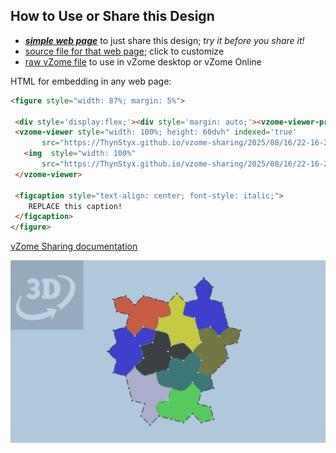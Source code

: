 
## How to Use or Share this Design

 - [***simple web page***](<https://ThynStyx.github.io/vzome-sharing/2025/08/16/22-16-29-WIPA--RF-Super-supercluster-Tile-1-1/>) to just share this design; *try it before you share it!*
 - [source file for that web page](<https://github.com/ThynStyx/vzome-sharing/edit/main/2025/08/16/22-16-29-WIPA--RF-Super-supercluster-Tile-1-1/index.md>); click to customize
 - [raw vZome file](<https://raw.githubusercontent.com/ThynStyx/vzome-sharing/main/2025/08/16/22-16-29-WIPA--RF-Super-supercluster-Tile-1-1/WIPA--RF-Super-supercluster-Tile-1-1.vZome>) to use in vZome desktop or vZome Online
 
 HTML for embedding in any web page:
 ```html
<figure style="width: 87%; margin: 5%">
  
  <div style='display:flex;'><div style='margin: auto;'><vzome-viewer-previous load-camera='true' label='prev step'></vzome-viewer-previous><vzome-viewer-next load-camera='true' label='next step'></vzome-viewer-next></div></div>
  <vzome-viewer style="width: 100%; height: 60dvh" indexed='true'
        src="https://ThynStyx.github.io/vzome-sharing/2025/08/16/22-16-29-WIPA--RF-Super-supercluster-Tile-1-1/WIPA--RF-Super-supercluster-Tile-1-1.vZome" >
    <img  style="width: 100%"
        src="https://ThynStyx.github.io/vzome-sharing/2025/08/16/22-16-29-WIPA--RF-Super-supercluster-Tile-1-1/WIPA--RF-Super-supercluster-Tile-1-1.png" >
  </vzome-viewer>

  <figcaption style="text-align: center; font-style: italic;">
     REPLACE this caption!
  </figcaption>
</figure>

 ```

[vZome Sharing documentation](https://vzome.github.io/vzome/sharing.html#how-it-works)

![Image](<WIPA--RF-Super-supercluster-Tile-1-1.png>)

